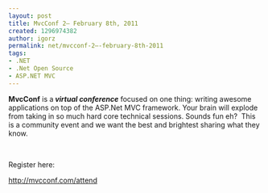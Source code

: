 ```yaml
---
layout: post
title: MvcConf 2– February 8th, 2011
created: 1296974382
author: igorz
permalink: net/mvcconf-2–-february-8th-2011
tags:
- .NET
- .Net Open Source
- ASP.NET MVC
---
```

<p><strong>MvcConf</strong> is a<strong><em> virtual conference</em></strong>  focused on one thing: writing awesome applications on top of the  ASP.Net MVC framework. Your brain will explode from taking in so much  hard core technical sessions. Sounds fun eh?&nbsp; This is a community event  and we want the best and brightest sharing what they know.</p>
<p>&nbsp;</p>
<p>Register here:</p>
<a href="http://mvcconf.com/attend">http://mvcconf.com/attend</a>
